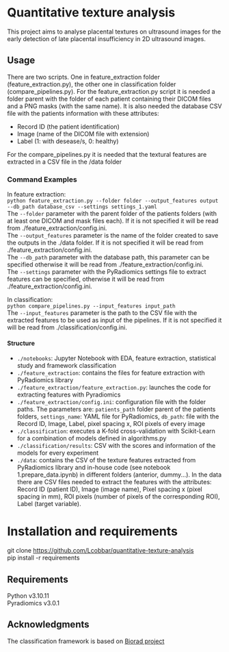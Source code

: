 # Quantitative texture analysis

This project aims to analyse placental textures on ultrasound images for the early detection of late placental insufficiency in 
2D ultrasound images.

## Usage

There are two scripts. One in feature_extraction folder (feature_extraction.py), the other one in classification folder (compare_pipelines.py). 
For the feature_extraction.py script it is needed a folder parent with the folder of each patient 
containing their DICOM files and a PNG masks (with the same name). It is also needed the database CSV file with the patients information with these attributes: 
- Record ID (the patient identification)
- Image (name of the DICOM file with extension) 
- Label (1: with desease/s, 0: healthy) 

For the compare_pipelines.py it is needed that the textural features are extracted in a CSV file in the /data folder

### Command Examples
 
In feature extraction:  
```python feature_extraction.py --folder folder --output_features output --db_path database_csv --settings settings_1.yaml```   
The `--folder` parameter with the parent folder of the patients folders (with at least one DICOM and mask files each). 
If it is not specified it will be read from ./feature_extraction/config.ini.  
The `--output_features` parameter is the name of the folder created to save the outputs in the ./data folder. 
If it is not specified it will be read from ./feature_extraction/config.ini.  
The `--db_path` parameter with the database path, this parameter can be specified otherwise it will be read from 
./feature_extraction/config.ini.  
The `--settings` parameter with the PyRadiomics settings file to extract features can be specified, otherwise it will be read 
from ./feature_extraction/config.ini.  

In classification:  
```python compare_pipelines.py --input_features input_path```  
The `--input_features` parameter is the path to the CSV file with the extracted features to be used as input of the pipelines. 
If it is not specified it will be read from ./classification/config.ini. 

#### Structure
- ```./notebooks```: Jupyter Notebook with EDA, feature extraction, statistical study and framework classification
- ```./feature_extraction```: contains the files for feature extraction with PyRadiomics library
- ```./feature_extraction/feature_extraction.py```: launches the code for extracting features with Pyradiomics 
- ```./feature_extraction/config.ini```: configuration file with the folder paths. The parameters are: ``patients_path`` folder parent of the patients 
folders, ``settings_name``: YAML file for PyRadiomics, ``db_path``: file with the Record ID, Image, Label, pixel spacing x, ROI pixels of every image
- ```./classification```: executes a K-fold cross-validation with Scikit-Learn for a combination of models defined in algorithms.py
- ```./classification/results```: CSV with the scores and information of the models for every experiment
- ```./data```: contains the CSV of the texture features extracted from PyRadiomics library and in-house code (see notebook 1.prepare_data.ipynb) in different folders (anterior, dummy...). In 
the data there are CSV files needed to extract the features with the attributes: Record ID (patient ID), Image (image name), 
Pixel spacing x (pixel spacing in mm), ROI pixels (number of pixels of the corresponding ROI), Label (target variable). 

# Installation and requirements
git clone https://github.com/Lcobbar/quantitative-texture-analysis   
pip install -r requirements

## Requirements
Python v3.10.11   
Pyradiomics v3.0.1

## Acknowledgments
The classification framework is based on [Biorad project](https://github.com/ahmedalbuni/biorad)